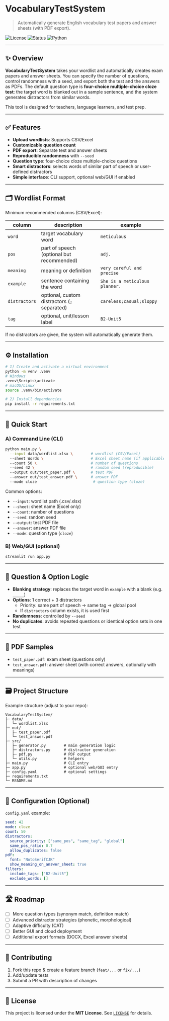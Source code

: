 # VocabularyTestSystem

> Automatically generate English vocabulary test papers and answer sheets (with PDF export).

[![License](https://img.shields.io/badge/license-MIT-informational.svg)](#license)
[![Status](https://img.shields.io/badge/status-active-brightgreen.svg)]()
[![Python](https://img.shields.io/badge/Python-3.9%2B-blue.svg)]()

---

## ✨ Overview

**VocabularyTestSystem** takes your wordlist and automatically creates exam papers and answer sheets. You can specify the number of questions, control randomness with a seed, and export both the test and the answers as PDFs. The default question type is **four-choice multiple-choice cloze test**: the target word is blanked out in a sample sentence, and the system generates distractors from similar words.

This tool is designed for teachers, language learners, and test prep.

---

## ✅ Features

- **Upload wordlists**: Supports CSV/Excel  
- **Customizable question count**  
- **PDF export**: Separate test and answer sheets  
- **Reproducible randomness** with `--seed`  
- **Question type**: four-choice cloze multiple-choice questions  
- **Smart distractors**: selects words of similar part of speech or user-defined distractors  
- **Simple interface**: CLI support, optional web/GUI if enabled  

---

## 🗂️ Wordlist Format

Minimum recommended columns (CSV/Excel):

| column        | description                                | example                        |
|---------------|--------------------------------------------|--------------------------------|
| `word`        | target vocabulary word                     | `meticulous`                   |
| `pos`         | part of speech (optional but recommended)  | `adj.`                         |
| `meaning`     | meaning or definition                      | `very careful and precise`      |
| `example`     | sentence containing the word               | `She is a meticulous planner.` |
| `distractors` | optional, custom distractors (`;` separated) | `careless;casual;sloppy`      |
| `tag`         | optional, unit/lesson label                | `B2-Unit5`                     |

If no distractors are given, the system will automatically generate them.

---

## ⚙️ Installation

```bash
# 1) Create and activate a virtual environment
python -m venv .venv
# Windows
.venv\Scripts\activate
# macOS/Linux
source .venv/bin/activate

# 2) Install dependencies
pip install -r requirements.txt
```

---

## 🚀 Quick Start

### A) Command Line (CLI)

```bash
python main.py \
  --input data/wordlist.xlsx \        # wordlist (CSV/Excel)
  --sheet Words \                     # Excel sheet name (if applicable)
  --count 50 \                        # number of questions
  --seed 42 \                         # random seed (reproducible)
  --output out/test_paper.pdf \       # test PDF
  --answer out/test_answer.pdf \      # answer PDF
  --mode cloze                         # question type (cloze)
```

Common options:
- `--input`: wordlist path (.csv/.xlsx)  
- `--sheet`: sheet name (Excel only)  
- `--count`: number of questions  
- `--seed`: random seed  
- `--output`: test PDF file  
- `--answer`: answer PDF file  
- `--mode`: question type (`cloze`)  

### B) Web/GUI (optional)

```bash
streamlit run app.py
```

---

## 🧠 Question & Option Logic

- **Blanking strategy**: replaces the target word in `example` with a blank (e.g. `_____`)  
- **Options**: 1 correct + 3 distractors  
  - Priority: same part of speech → same tag → global pool  
  - If `distractors` column exists, it is used first  
- **Randomness**: controlled by `--seed`  
- **No duplicates**: avoids repeated questions or identical option sets in one test  

---

## 📄 PDF Samples

- `test_paper.pdf`: exam sheet (questions only)  
- `test_answer.pdf`: answer sheet (with correct answers, optionally with meanings)  

---

## 🗃️ Project Structure

Example structure (adjust to your repo):

```
VocabularyTestSystem/
├─ data/
│  └─ wordlist.xlsx
├─ out/
│  ├─ test_paper.pdf
│  └─ test_answer.pdf
├─ src/
│  ├─ generator.py        # main generation logic
│  ├─ distractors.py      # distractor generation
│  ├─ pdf.py              # PDF output
│  └─ utils.py            # helpers
├─ main.py                # CLI entry
├─ app.py                 # optional web/GUI entry
├─ config.yaml            # optional settings
├─ requirements.txt
└─ README.md
```

---

## 🔧 Configuration (Optional)

`config.yaml` example:

```yaml
seed: 42
mode: cloze
count: 50
distractors:
  source_priority: ["same_pos", "same_tag", "global"]
  same_pos_ratio: 0.7
  allow_duplicates: false
pdf:
  font: "NotoSerifCJK"
  show_meaning_on_answer_sheet: true
filters:
  include_tags: ["B2-Unit5"]
  exclude_words: []
```

---

## 🛣️ Roadmap

- [ ] More question types (synonym match, definition match)  
- [ ] Advanced distractor strategies (phonetic, morphological)  
- [ ] Adaptive difficulty (CAT)  
- [ ] Better GUI and cloud deployment  
- [ ] Additional export formats (DOCX, Excel answer sheets)  

---

## 🤝 Contributing

1. Fork this repo & create a feature branch (`feat/...` or `fix/...`)  
2. Add/update tests  
3. Submit a PR with description of changes  

---

## 📜 License

This project is licensed under the **MIT License**. See [`LICENSE`](./LICENSE) for details.
